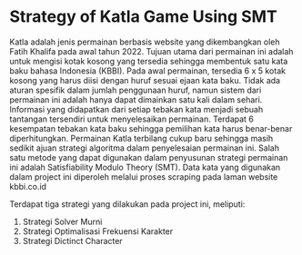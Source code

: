 # Strategy of Katla Game Using SMT
Katla adalah jenis permainan berbasis website yang dikembangkan oleh Fatih Khalifa pada awal tahun 2022. Tujuan utama dari permainan ini adalah untuk mengisi kotak kosong yang tersedia sehingga membentuk satu kata baku bahasa Indonesia (KBBI). Pada awal permainan, tersedia 6 x 5 kotak kosong yang harus diisi dengan huruf sesuai ejaan kata baku. Tidak ada aturan spesifik dalam jumlah penggunaan huruf, namun sistem dari permainan ini adalah hanya dapat dimainkan satu kali dalam sehari. Informasi yang didapatkan dari setiap tebakan kata menjadi sebuah tantangan tersendiri untuk menyelesaikan permainan. Terdapat 6 kesempatan tebakan kata baku sehingga pemilihan kata harus benar-benar diperhitungkan. Permainan Katla terbilang cukup baru sehingga masih sedikit ajuan strategi algoritma dalam penyelesaian permainan ini. Salah satu metode yang dapat digunakan dalam penyusunan strategi permainan ini adalah Satisfiability Modulo Theory (SMT). Data kata yang digunakan dalam project ini diperoleh melalui proses scraping pada laman website kbbi.co.id

Terdapat tiga strategi yang dilakukan pada project ini, meliputi:
1. Strategi Solver Murni
2. Strategi Optimalisasi Frekuensi Karakter
3. Strategi Dictinct Character 
